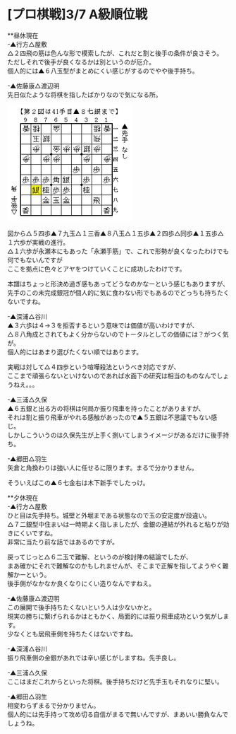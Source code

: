# [プロ棋戦]3/7 A級順位戦  

**昼休現在  
-▲行方△屋敷  
△２四飛の筋は色んな形で模索したが、これだと割と後手の条件が良さそう。  
ただしそれで後手が良くなるかは別というのが厄介。  
個人的には▲６八玉型がまとめにくい感じがするのでやや後手持ち。  

-▲佐藤康△渡辺明  
先日似たような将棋を指したばかりなので気になる所。  

![](images/20140302003101.png)  

図から△５四歩▲７九玉△１三香▲８八玉△１五歩▲２四歩△同歩▲１五歩△１六歩が実戦の進行。  
△１六歩が永瀬本にもあった「永瀬手筋」で、これで形勢が良くなったわけでも何でもないんですが  
ここを拠点に色々とアヤをつけていくことに成功したわけです。  

本譜はちょっと形決め過ぎ感もあってどうなのかなーという感じもありますが、  
先手のこの未完成銀冠が個人的に気に食わない形でもあるのでどっちも持ちたくないですね。  

-▲深浦△谷川  
▲３六歩は４→３を拒否するという意味では価値が高いわけですが、  
△８八角成とされてもよく分からないのでトータルとしての価値には？がつく気が。  
個人的にはあまり選びたくない順ではあります。  

実戦は対して△４四歩という喧嘩殺法というべき対応ですが、  
ここまで頑張らないといけないのであれば水面下の研究は相当のものなんでしょうねえ。。。  

-▲三浦△久保  
▲６五銀と出る方の将棋は何局か振り飛車を持ったことがありますが、  
それは割と振り飛車がやれる感触があったので▲５五銀は不思議でもない感じ。  
しかしこういうのは久保先生が上手く捌いてしまうイメージがあるだけに後手持ち。  

-▲郷田△羽生  
矢倉と角換わりは強い人に任せるに限ります。まるで分かりません。  

そういえばこの▲６七金右は木下新手でしたっけ。  

**夕休現在  
-▲行方△屋敷  
ひと目は先手持ち。城壁と外堀まである状態なので玉の安定度が段違い。  
△７二銀型中住まいは一時期よく指しましたが、金銀の連結が外れると粘りが効きにくいですね。  
非常に当たり前な話ではあるのですが。  

戻ってじっと△６二玉で難解、というのが検討陣の結論でしたが、  
まあ確かにそれで難解なのかもしれませんが、そこまで正解を指してようやく難解かーという。  
後手側がなかなか良くなりにくい造りなんですねえ。  

-▲佐藤康△渡辺明  
この展開で後手持ちたくないという人は少ないかと。  
現実の勝ちに繋げられるかはともかく、局面的には振り飛車成功という気がします。  
少なくとも居飛車側を持ちたくはないですね。  

-▲深浦△谷川  
振り飛車側の金銀があれでは辛い感じがしますね。先手良し。  

-▲三浦△久保  
ここはまだこれからといった将棋。後手持ちだけど先手玉もそれなりに堅い。  

-▲郷田△羽生  
相変わらずまるで分かりません。  
個人的には先手持って攻め切る自信がまるで無いんですが、まあいい勝負なんでしょうね。  
